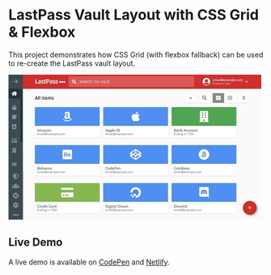 # LastPass Vault Layout with CSS Grid & Flexbox
This project demonstrates how CSS Grid (with flexbox fallback) can be used to re-create the LastPass vault layout.

![LastPass Vault Layout Demo](demo-image.JPG "LastPass Vault Layout Demo")

## Live Demo
A live demo is available on [CodePen](https://codepen.io/GeorgePark/full/PQweLr/) and [Netlify](https://lastpass-vault-layout.netlify.app/).